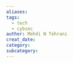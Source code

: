 ```yaml
---
aliases: 
tags:
  - tech
  - cybsec
author: Mehdi N Tehrani
creat_date: 
category: 
subcategory:
---
```


# 